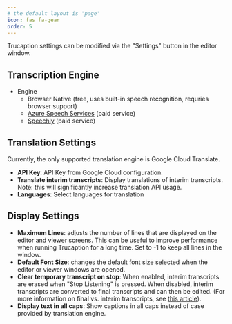 ```yaml
---
# the default layout is 'page'
icon: fas fa-gear
order: 5
---
```


Trucaption settings can be modified via the "Settings" button in the editor window.

## Transcription Engine

- Engine
  - Browser Native (free, uses built-in speech recognition, requries browser support)
  - [Azure Speech Services](/azure/) (paid service)
  - [Speechly](/speechly) (paid service)

## Translation Settings

Currently, the only supported translation engine is Google Cloud Translate.

- **API Key**: API Key from Google Cloud configuration.
- **Translate interim transcripts**: Display translations of interim transcripts. Note: this will significantly increase translation API usage.
- **Languages**: Select languages for translation
## Display Settings

- **Maximum Lines**: adjusts the number of lines that are displayed on the editor and viewer screens. This can be useful to improve performance when running Trucaption for a long time. Set to -1 to keep all lines in the window.
- **Default Font Size**: changes the default font size selected when the editor or viewer windows are opened.
- **Clear temporary transcript on stop**: When enabled, interim transcripts are erased when "Stop Listening" is pressed. When disabled, interim transcripts are converted to final transcripts and can then be edited. (For more information on final vs. interim transcripts, see [this article](/final-vs-interim/)).
- **Display text in all caps**: Show captions in all caps instead of case provided by translation engine.

